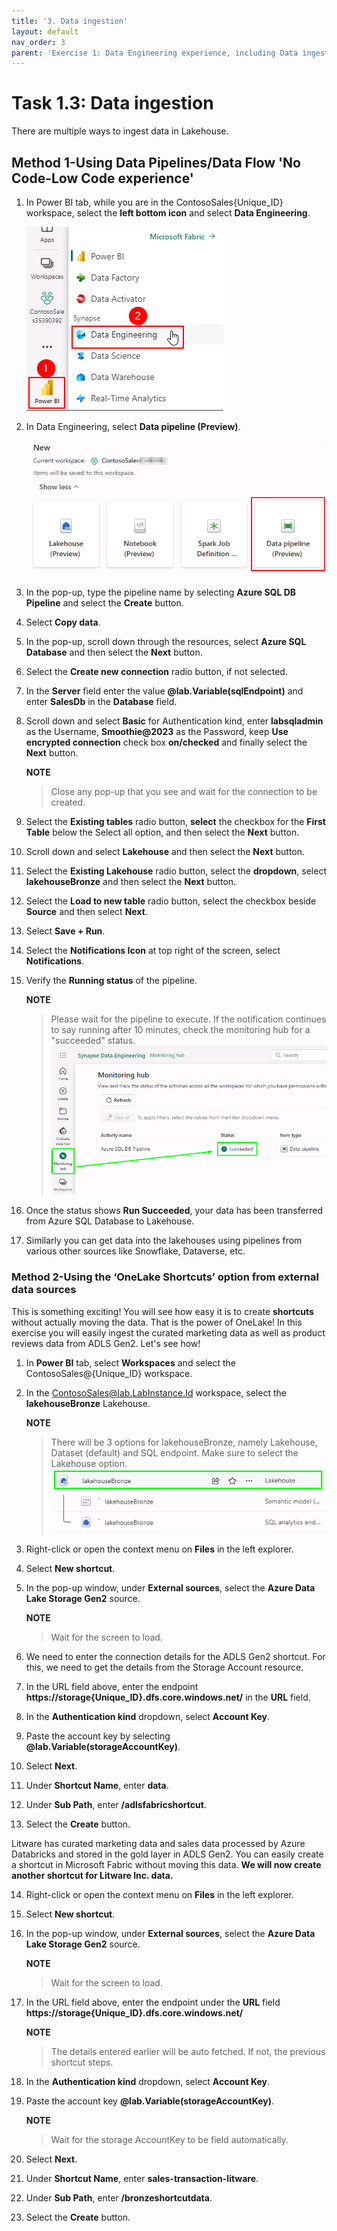```yaml
---
title: '3. Data ingestion'
layout: default
nav_order: 3
parent: 'Exercise 1: Data Engineering experience, including Data ingestion from a spectrum of analytical data sources into OneLake'
---
```


# Task 1.3: Data ingestion

There are multiple ways to ingest data in Lakehouse. 

## Method 1-Using Data Pipelines/Data Flow 'No Code-Low Code experience'

1. In Power BI tab, while you are in the ContosoSales{Unique_ID} workspace, select the **left bottom icon** and select **Data Engineering**.

	![DE.](../media/instructions240153/task-1.3.1.png)


2. In Data Engineering, select **Data pipeline (Preview)**.

	![Pipeline.](../media/instructions240153/task-1.3.2.png)

3. In the pop-up, type the pipeline name by selecting **Azure SQL DB Pipeline** and select the **Create** button.

4. Select **Copy data**.

5. In the pop-up, scroll down through the resources, select **Azure SQL Database** and then select the **Next** button.

6. Select the **Create new connection** radio button, if not selected.

7. In the **Server** field enter the value **@lab.Variable(sqlEndpoint)** and enter **SalesDb** in the **Database** field.

8. Scroll down and select **Basic** for Authentication kind, enter **labsqladmin** as the Username, **Smoothie@2023** as the Password, keep **Use encrypted connection** check box **on/checked** and finally select the **Next** button.

	**NOTE**
 	> Close any pop-up that you see and wait for the connection to be created.

9. Select the **Existing tables** radio button, **select** the checkbox for the **First Table** below the Select all option, and then select the **Next** button.

10. Scroll down and select **Lakehouse** and then select the **Next** button.

11. Select the **Existing Lakehouse** radio button, select the **dropdown**, select **lakehouseBronze** and then select the **Next** button.

12. Select the **Load to new table** radio button, select the checkbox beside **Source** and then select **Next**.

13. Select **Save + Run**.

14. Select the **Notifications Icon** at top right of the screen, select **Notifications**.

15. Verify the **Running status** of the pipeline.

	**NOTE**
 	> Please wait for the pipeline to execute. If the notification continues to say running after 10 minutes, check the monitoring hub for a "succeeded" status.
	> ![0faouzwm.png](../media/instructions249094/0faouzwm.png)

16. Once the status shows **Run Succeeded**, your data has been transferred from Azure SQL Database to Lakehouse.

17. Similarly you can get data into the lakehouses using pipelines from various other sources like Snowflake, Dataverse, etc.


### Method 2-Using the ‘OneLake Shortcuts’ option from external data sources

This is something exciting! You will see how easy it is to create **shortcuts** without actually moving the data. That is the power of OneLake! In this exercise you will easily ingest the curated marketing data as well as product reviews data from ADLS Gen2. Let's see how!

1. In **Power BI** tab, select **Workspaces** and select the ContosoSales@{Unique_ID} workspace.


2. In the ContosoSales@lab.LabInstance.Id workspace, select the **lakehouseBronze** Lakehouse.

	**NOTE**
 	> There will be 3 options for lakehouseBronze, namely Lakehouse, Dataset (default) and SQL endpoint. Make sure to select the Lakehouse option.
	> ![ub6haecs.png](../media/instructions249094/ub6haecs.png)


3. Right-click or open the context menu on **Files** in the left explorer.

4. Select **New shortcut**.

5. In the pop-up window, under **External sources**, select the **Azure Data Lake Storage Gen2** source.

	**NOTE**
 	> Wait for the screen to load.

6. We need to enter the connection details for the ADLS Gen2 shortcut. For this, we need to get the details from the Storage Account resource.

7. In the URL field above, enter the endpoint **https://storage{Unique_ID}.dfs.core.windows.net/** in the **URL** field.

8. In the **Authentication kind** dropdown, select **Account Key**.

9. Paste the account key by selecting **@lab.Variable(storageAccountKey)**.

10. Select **Next**.

11. Under **Shortcut Name**, enter **data**.

12. Under **Sub Path**, enter **/adlsfabricshortcut**.

13. Select the **Create** button.


Litware has curated marketing data and sales data processed by Azure Databricks and stored in the gold layer in ADLS Gen2. You can easily create a shortcut in Microsoft Fabric without moving this data. **We will now create another shortcut for Litware Inc. data.**

14. Right-click or open the context menu on **Files** in the left explorer.

15. Select **New shortcut**.

16. In the pop-up window, under **External sources**, select the **Azure Data Lake Storage Gen2** source.

	**NOTE**
 	> Wait for the screen to load.

17. In the URL field above, enter the endpoint under the **URL** field **https://storage{Unique_ID}.dfs.core.windows.net/**

	**NOTE**
 	> The details entered earlier will be auto fetched. If not, the previous shortcut steps.

18. In the **Authentication kind** dropdown, select **Account Key**.

19. Paste the account key **@lab.Variable(storageAccountKey)**.

	**NOTE**
 	> Wait for the storage AccountKey to be field automatically.

20. Select **Next**.

21. Under **Shortcut Name**, enter **sales-transaction-litware**.

22. Under **Sub Path**, enter **/bronzeshortcutdata**.

23. Select the **Create** button.
